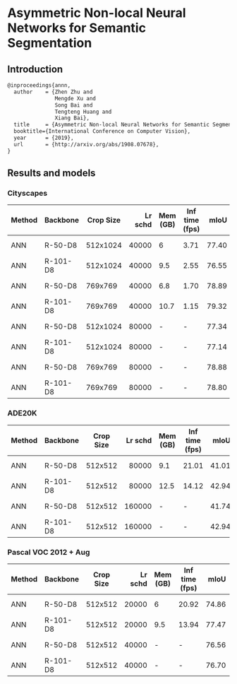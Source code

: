 # Asymmetric Non-local Neural Networks for Semantic Segmentation

## Introduction

<!-- [ALGORITHM] -->

```latex
@inproceedings{annn,
  author    = {Zhen Zhu and
               Mengde Xu and
               Song Bai and
               Tengteng Huang and
               Xiang Bai},
  title     = {Asymmetric Non-local Neural Networks for Semantic Segmentation},
  booktitle={International Conference on Computer Vision},
  year      = {2019},
  url       = {http://arxiv.org/abs/1908.07678},
}
```

## Results and models

### Cityscapes

| Method | Backbone | Crop Size | Lr schd | Mem (GB) | Inf time (fps) |  mIoU | mIoU(ms+flip) | config                                                                                                                | download                                                                                                                                                                                                                                                                                                                                   |
| ------ | -------- | --------- | ------: | -------- | -------------- | ----: | ------------: | --------------------------------------------------------------------------------------------------------------------- | ------------------------------------------------------------------------------------------------------------------------------------------------------------------------------------------------------------------------------------------------------------------------------------------------------------------------------------------ |
| ANN    | R-50-D8  | 512x1024  |   40000 | 6        | 3.71           | 77.40 |         78.57 | [config]( )  | [model]( ) &#124; [log]( )     |
| ANN    | R-101-D8 | 512x1024  |   40000 | 9.5      | 2.55           | 76.55 |         78.85 | [config]( ) | [model]( ) &#124; [log]( ) |
| ANN    | R-50-D8  | 769x769   |   40000 | 6.8      | 1.70           | 78.89 |         80.46 | [config]( )   | [model]( ) &#124; [log]( )         |
| ANN    | R-101-D8 | 769x769   |   40000 | 10.7     | 1.15           | 79.32 |         80.94 | [config]( )  | [model]( ) &#124; [log]( )     |
| ANN    | R-50-D8  | 512x1024  |   80000 | -        | -              | 77.34 |         78.65 | [config]( )  | [model]( ) &#124; [log]( )     |
| ANN    | R-101-D8 | 512x1024  |   80000 | -        | -              | 77.14 |         78.81 | [config]( ) | [model]( ) &#124; [log]( ) |
| ANN    | R-50-D8  | 769x769   |   80000 | -        | -              | 78.88 |         80.57 | [config]( )   | [model]( ) &#124; [log]( )         |
| ANN    | R-101-D8 | 769x769   |   80000 | -        | -              | 78.80 |         80.34 | [config]( )  | [model]( ) &#124; [log]( )     |

### ADE20K

| Method | Backbone | Crop Size | Lr schd | Mem (GB) | Inf time (fps) |  mIoU | mIoU(ms+flip) | config                                                                                                            | download                                                                                                                                                                                                                                                                                                                   |
| ------ | -------- | --------- | ------: | -------- | -------------- | ----: | ------------: | ----------------------------------------------------------------------------------------------------------------- | -------------------------------------------------------------------------------------------------------------------------------------------------------------------------------------------------------------------------------------------------------------------------------------------------------------------------- |
| ANN    | R-50-D8  | 512x512   |   80000 | 9.1      | 21.01          | 41.01 |         42.30 | [config]( )   | [model]( ) &#124; [log]( )         |
| ANN    | R-101-D8 | 512x512   |   80000 | 12.5     | 14.12          | 42.94 |         44.18 | [config]( )  | [model]( ) &#124; [log]( )     |
| ANN    | R-50-D8  | 512x512   |  160000 | -        | -              | 41.74 |         42.62 | [config]( )  | [model]( ) &#124; [log]( )     |
| ANN    | R-101-D8 | 512x512   |  160000 | -        | -              | 42.94 |         44.06 | [config]( ) | [model]( ) &#124; [log]( ) |

### Pascal VOC 2012 + Aug

| Method | Backbone | Crop Size | Lr schd | Mem (GB) | Inf time (fps) |  mIoU | mIoU(ms+flip) | config                                                                                                             | download                                                                                                                                                                                                                                                                                                                       |
| ------ | -------- | --------- | ------: | -------- | -------------- | ----: | ------------: | ------------------------------------------------------------------------------------------------------------------ | ------------------------------------------------------------------------------------------------------------------------------------------------------------------------------------------------------------------------------------------------------------------------------------------------------------------------------ |
| ANN    | R-50-D8  | 512x512   |   20000 | 6        | 20.92          | 74.86 |         76.13 | [config]( )  | [model]( ) &#124; [log]( )     |
| ANN    | R-101-D8 | 512x512   |   20000 | 9.5      | 13.94          | 77.47 |         78.70 | [config]( ) | [model]( ) &#124; [log]( ) |
| ANN    | R-50-D8  | 512x512   |   40000 | -        | -              | 76.56 |         77.51 | [config]( )  | [model]( ) &#124; [log]( )     |
| ANN    | R-101-D8 | 512x512   |   40000 | -        | -              | 76.70 |         78.06 | [config]( ) | [model]( ) &#124; [log]( ) |
